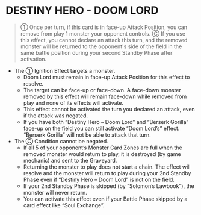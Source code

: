 
# DESTINY HERO - DOOM LORD  
> ① Once per turn, if this card is in face-up Attack Position, you can remove from play 1 monster your opponent controls. Ⓒ If you use this effect, you cannot declare an attack this turn, and the removed monster will be returned to the opponent's side of the field in the same battle position during your second Standby Phase after activation.

*   The ① Ignition Effect targets a monster.
    *   Doom Lord must remain in face-up Attack Position for this effect to resolve.
    *   The target can be face-up or face-down. A face-down monster removed by this effect will remain face-down while removed from play and none of its effects will activate.
    *   This effect cannot be activated the turn you declared an attack, even if the attack was negated.
    *   If you have both “Destiny Hero – Doom Lord” and “Berserk Gorilla” face-up on the field you can still activate “Doom Lord’s” effect. “Berserk Gorilla” will not be able to attack that turn.
*   The Ⓒ Condition cannot be negated.
    *   If all 5 of your opponent’s Monster Card Zones are full when the removed monster would return to play, it is destroyed (by game mechanic) and sent to the Graveyard.
    *   Returning the monster to play does not start a chain. The effect will resolve and the monster will return to play during your 2nd Standby Phase even if “Destiny Hero – Doom Lord” is not on the field.
    *   If your 2nd Standby Phase is skipped (by “Solomon’s Lawbook”), the monster will never return.
    *   You can activate this effect even if your Battle Phase skipped by a card effect like “Soul Exchange”.

  